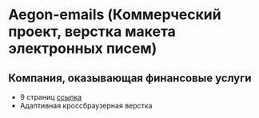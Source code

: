 # Aegon-emails (Коммерческий проект, верстка макета электронных писем)
## Компания, оказывающая финансовые услуги
- 9 страниц [ссылка](https://tony-kush.github.io/Aegon-emails/)
- Адаптивная кроссбраузерная верстка
